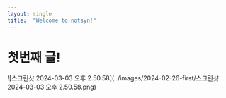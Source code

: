 ```yaml
---
layout: single
title:  "Welcome to notsyn!"
---
```


# 첫번째 글!



![스크린샷 2024-03-03 오후 2.50.58](../images/2024-02-26-first/스크린샷 2024-03-03 오후 2.50.58.png)
